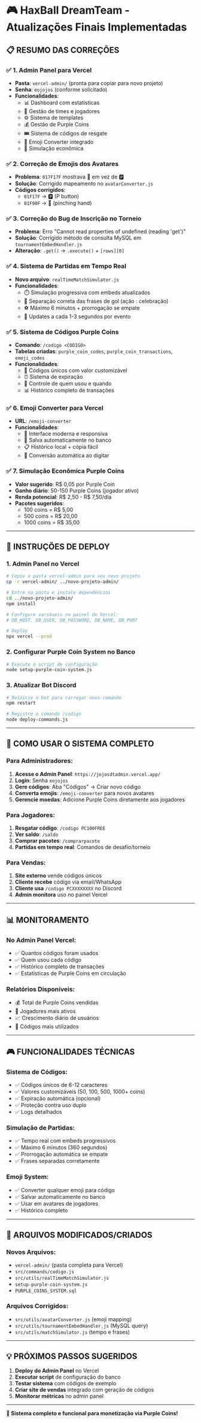 # 🎮 HaxBall DreamTeam - Atualizações Finais Implementadas

## 📋 RESUMO DAS CORREÇÕES

### ✅ 1. Admin Panel para Vercel
- **Pasta**: `vercel-admin/` (pronta para copiar para novo projeto)
- **Senha**: `eojojos` (conforme solicitado)
- **Funcionalidades**:
  - 📊 Dashboard com estatísticas
  - 👥 Gestão de times e jogadores
  - ⚙️ Sistema de templates
  - 💰 Gestão de Purple Coins
  - 🎟️ Sistema de códigos de resgate
  - 🎨 Emoji Converter integrado
  - 💎 Simulação econômica

### ✅ 2. Correção de Emojis dos Avatares
- **Problema**: `017F17F` mostrava 🤏 em vez de 🅿️
- **Solução**: Corrigido mapeamento no `avatarConverter.js`
- **Códigos corrigidos**:
  - `01F17F` → 🅿️ (P button)
  - `01F90F` → 🤏 (pinching hand)

### ✅ 3. Correção do Bug de Inscrição no Torneio
- **Problema**: Erro "Cannot read properties of undefined (reading 'get')"
- **Solução**: Corrigido método de consulta MySQL em `tournamentEmbedHandler.js`
- **Alteração**: `.get()` → `.execute()` + `[rows][0]`

### ✅ 4. Sistema de Partidas em Tempo Real
- **Novo arquivo**: `realTimeMatchSimulator.js`
- **Funcionalidades**:
  - ⏱️ Simulação progressiva com embeds atualizados
  - 🎯 Separação correta das frases de gol (ação : celebração)
  - ⚽ Máximo 6 minutos + prorrogação se empate
  - 🔄 Updates a cada 1-3 segundos por evento

### ✅ 5. Sistema de Códigos Purple Coins
- **Comando**: `/codigo <CODIGO>`
- **Tabelas criadas**: `purple_coin_codes`, `purple_coin_transactions`, `emoji_codes`
- **Funcionalidades**:
  - 🎫 Códigos únicos com valor customizável
  - ⏰ Sistema de expiração
  - 👤 Controle de quem usou e quando
  - 📊 Histórico completo de transações

### ✅ 6. Emoji Converter para Vercel
- **URL**: `/emoji-converter`
- **Funcionalidades**:
  - 🎨 Interface moderna e responsiva
  - 💾 Salva automaticamente no banco
  - 📋 Histórico local + cópia fácil
  - 🔄 Conversão automática ao digitar

### ✅ 7. Simulação Econômica Purple Coins
- **Valor sugerido**: R$ 0,05 por Purple Coin
- **Ganho diário**: 50-150 Purple Coins (jogador ativo)
- **Renda potencial**: R$ 2,50 - R$ 7,50/dia
- **Pacotes sugeridos**:
  - 100 coins = R$ 5,00
  - 500 coins = R$ 20,00
  - 1000 coins = R$ 35,00

---

## 🚀 INSTRUÇÕES DE DEPLOY

### 1. **Admin Panel no Vercel**
```bash
# Copie a pasta vercel-admin para seu novo projeto
cp -r vercel-admin/ ../novo-projeto-admin/

# Entre na pasta e instale dependências
cd ../novo-projeto-admin/
npm install

# Configure variáveis no painel do Vercel:
# DB_HOST, DB_USER, DB_PASSWORD, DB_NAME, DB_PORT

# Deploy
npx vercel --prod
```

### 2. **Configurar Purple Coin System no Banco**
```bash
# Execute o script de configuração
node setup-purple-coin-system.js
```

### 3. **Atualizar Bot Discord**
```bash
# Reinicie o bot para carregar novo comando
npm restart

# Registre o comando /codigo
node deploy-commands.js
```

---

## 🎯 COMO USAR O SISTEMA COMPLETO

### **Para Administradores:**

1. **Acesse o Admin Panel**: `https://jojosdtadmin.vercel.app/`
2. **Login**: Senha `eojojos`
3. **Gere códigos**: Aba "Códigos" → Criar novo código
4. **Converta emojis**: `/emoji-converter` para novos avatares
5. **Gerencie moedas**: Adicione Purple Coins diretamente aos jogadores

### **Para Jogadores:**

1. **Resgatar código**: `/codigo PC100FREE`
2. **Ver saldo**: `/saldo`
3. **Comprar pacotes**: `/comprarpacote`
4. **Partidas em tempo real**: Comandos de desafio/torneio

### **Para Vendas:**

1. **Site externo** vende códigos únicos
2. **Cliente recebe** código via email/WhatsApp
3. **Cliente usa** `/codigo PCXXXXXXXX` no Discord
4. **Admin monitora** uso no painel Vercel

---

## 📊 MONITORAMENTO

### **No Admin Panel Vercel:**
- ✅ Quantos códigos foram usados
- ✅ Quem usou cada código
- ✅ Histórico completo de transações
- ✅ Estatísticas de Purple Coins em circulação

### **Relatórios Disponíveis:**
- 💰 Total de Purple Coins vendidas
- 👥 Jogadores mais ativos
- 📈 Crescimento diário de usuários
- 🎯 Códigos mais utilizados

---

## 🎮 FUNCIONALIDADES TÉCNICAS

### **Sistema de Códigos:**
- ✅ Códigos únicos de 6-12 caracteres
- ✅ Valores customizáveis (50, 100, 500, 1000+ coins)
- ✅ Expiração automática (opcional)
- ✅ Proteção contra uso duplo
- ✅ Logs detalhados

### **Simulação de Partidas:**
- ✅ Tempo real com embeds progressivos
- ✅ Máximo 6 minutos (360 segundos)
- ✅ Prorrogação automática se empate
- ✅ Frases separadas corretamente

### **Emoji System:**
- ✅ Converter qualquer emoji para código
- ✅ Salvar automaticamente no banco
- ✅ Usar em avatares de jogadores
- ✅ Histórico completo

---

## 🔧 ARQUIVOS MODIFICADOS/CRIADOS

### **Novos Arquivos:**
- `vercel-admin/` (pasta completa para Vercel)
- `src/commands/codigo.js`
- `src/utils/realTimeMatchSimulator.js`
- `setup-purple-coin-system.js`
- `PURPLE_COINS_SYSTEM.sql`

### **Arquivos Corrigidos:**
- `src/utils/avatarConverter.js` (emoji mapping)
- `src/utils/tournamentEmbedHandler.js` (MySQL query)
- `src/utils/matchSimulator.js` (tempo e frases)

---

## 💡 PRÓXIMOS PASSOS SUGERIDOS

1. **Deploy do Admin Panel** no Vercel
2. **Executar script** de configuração do banco
3. **Testar sistema** com códigos de exemplo
4. **Criar site de vendas** integrado com geração de códigos
5. **Monitorar métricas** no admin panel

---

**🎉 Sistema completo e funcional para monetização via Purple Coins!**
